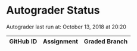 # Autograder Status
Autograder last run at: October 13, 2018 at 20:20

| GitHub ID | Assignment | Graded Branch |
|-----------|------------|---------------|
